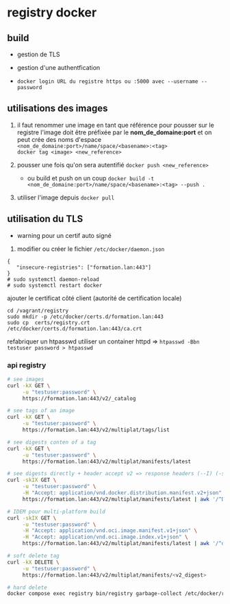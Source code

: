# registry docker

## build

* gestion de TLS
* gestion d'une authentfication

* `docker login URL du registre https ou :5000 avec --username --password`

## utilisations des images

1. il faut renommer une image en tant que référence pour pousser sur le registre
   l'image doit être préfixée par le **nom_de_domaine:port** et
   on peut crée des noms d'espace `<nom_de_domaine:port>/name/space/<basename>:<tag>`   
   `docker tag <image> <new_reference>`

2. pousser une fois qu'on sera autentifié
   `docker push <new_reference>`

   * ou build et push on un coup `docker build -t <nom_de_domaine:port>/name/space/<basename>:<tag> --push .`

3. utiliser l'image depuis `docker pull`

## utilisation du TLS

* warning pour un certif auto signé 
1. modifier ou créer le fichier `/etc/docker/daemon.json`

```
{
   "insecure-registries": ["formation.lan:443"]
}
# sudo systemctl daemon-reload
# sudo systemctl restart docker
```

ajouter le certificat côté client (autorité de certification locale)
```
cd /vagrant/registry
sudo mkdir -p /etc/docker/certs.d/formation.lan:443
sudo cp  certs/registry.crt /etc/docker/certs.d/formation.lan:443/ca.crt
```

refabriquer un htpasswd utiliser un container httpd => 
`htpasswd -Bbn testuser password > htpasswd`

### api registry

```bash
# see images
curl -kX GET \
     -u "testuser:password" \
     https://formation.lan:443/v2/_catalog

# see tags of an image
curl -kX GET \
     -u "testuser:password" \
     https://formation.lan:443/v2/multiplat/tags/list

# see digests conten of a tag
curl -kX GET \
     -u "testuser:password" \
     https://formation.lan:443/v2/multiplat/manifests/latest

# see digests directly + header accept v2 => response headers (--I) (-s silent) (-k : disable tls)
curl -skIX GET \
     -u "testuser:password" \
     -H "Accept: application/vnd.docker.distribution.manifest.v2+json" \
     https://formation.lan:443/v2/multiplat/manifests/latest | awk '/^Docker-Content-Digest/ {print $2}'

# IDEM pour multi-platform build
curl -skIX GET \
     -u "testuser:password" \
     -H "Accept: application/vnd.oci.image.manifest.v1+json" \
     -H "Accept: application/vnd.oci.image.index.v1+json" \
     https://formation.lan:443/v2/multiplat/manifests/latest | awk '/^docker-content-digest/ {print $2}'

# soft delete tag
curl -kX DELETE \
     -u "testuser:password" \
     https://formation.lan:443/v2/multiplat/manifests/<v2_digest>

# hard delete
docker compose exec registry bin/registry garbage-collect /etc/docker/registry/config.yml 
```